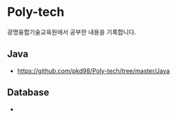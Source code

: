 # Poly-tech
광명융합기술교육원에서 공부한 내용을 기록합니다.

## Java
* https://github.com/pkd98/Poly-tech/tree/master/Java

## Database
* 
